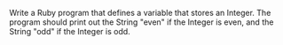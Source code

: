 Write a Ruby program that defines a variable that stores an Integer. The program should print out the String "even" if the Integer is even, and the String "odd" if the Integer is odd.

